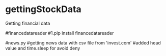 # gettingStockData
Getting financial data


#financedatareader
#1.pip install financedatareader


#news.py
#getting news data with csv file from 'invest.com'
#added head value and time.sleep for avoid deny 
